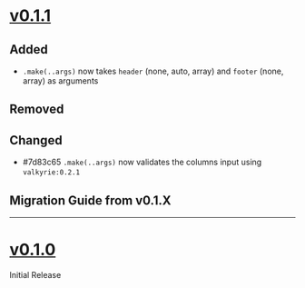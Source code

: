 # [v0.1.1](https://github.com/JamesxX/dining-table/releases/tags/v0.1.1)
## Added
- `.make(..args)` now takes `header` (none, auto, array) and `footer` (none, array) as arguments

## Removed

## Changed
- #7d83c65 `.make(..args)` now validates the columns input using `valkyrie:0.2.1`

## Migration Guide from v0.1.X
---

# [v0.1.0](https://github.com/JamesxX/dining-table/releases/tags/v0.1.0)
Initial Release
